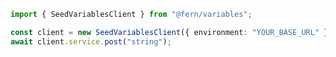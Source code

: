 ```typescript
import { SeedVariablesClient } from "@fern/variables";

const client = new SeedVariablesClient({ environment: "YOUR_BASE_URL" });
await client.service.post("string");
 
```                        


